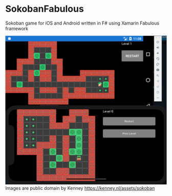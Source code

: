 # SokobanFabulous
Sokoban game for iOS and Android written in F# using Xamarin Fabulous framework

![Sokoban screenshot](screenshot.png)
Images are public domain by Kenney https://kenney.nl/assets/sokoban

